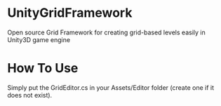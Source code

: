# UnityGridFramework
Open source Grid Framework for creating grid-based levels easily in Unity3D game engine

# How To Use
Simply put the GridEditor.cs in your Assets/Editor folder (create one if it does not exist).
